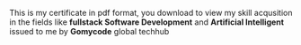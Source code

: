 This is my certificate in pdf format, you download to view my skill acqusition in the fields like  **fullstack Software Development** and **Artificial Intelligent** issued to me by **Gomycode** global techhub
